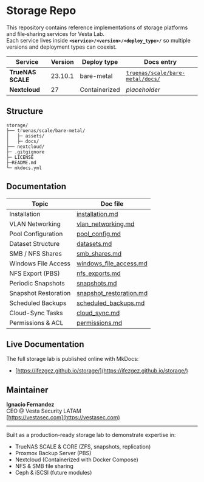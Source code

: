 # Storage Repo

This repository contains reference implementations of storage platforms and file‐sharing services for Vesta Lab.  
Each service lives inside **`<service>/<version>/<deploy_type>/`** so multiple versions and deployment types can coexist.

| Service           | Version  | Deploy type   | Docs entry                                              |
|-------------------|----------|---------------|---------------------------------------------------------|
| **TrueNAS SCALE** | 23.10.1  | bare-metal    | [`truenas/scale/bare-metal/docs/`](/storage/truenas/scale/bare-metal/docs/) |
| **Nextcloud**     | 27       | Containerized | _placeholder_ |

## Structure
```
storage/
├── truenas/scale/bare-metal/
│   ├─ assets/
│   ├─ docs/
├── nextcloud/
├─ .gitgignore
├─ LICENSE
├─README.md
└─ mkdocs.yml
```

## Documentation

| Topic                         | Doc file                                           |
|-------------------------------|----------------------------------------------------|
| Installation                  | [installation.md](installation.md)                 |
| VLAN Networking               | [vlan_networking.md](vlan_networking.md)           |
| Pool Configuration            | [pool_config.md](pool_config.md)                   |
| Dataset Structure             | [datasets.md](datasets.md)                         |
| SMB / NFS Shares              | [smb_shares.md](smb_shares.md)                     |
| Windows File Access           | [windows_file_access.md](windows_file_access.md)   |
| NFS Export (PBS)              | [nfs_exports.md](nfs_exports.md)                   |
| Periodic Snapshots            | [snapshots.md](snapshots.md)                       |
| Snapshot Restoration          | [snapshot_restoration.md](snapshot_restoration.md) |
| Scheduled Backups             | [scheduled_backups.md](scheduled_backups.md)       |
| Cloud-Sync Tasks              | [cloud_sync.md](cloud_sync.md)                     |
| Permissions & ACL             | [permissions.md](permissions.md)                   |

## Live Documentation

The full storage lab is published online with MkDocs:  
- [https://ifezgez.github.io/storage/](https://ifezgez.github.io/storage/)

## Maintainer

**Ignacio Fernandez**  
CEO @ Vesta Security LATAM  
[https://vestasec.com](https://vestasec.com)

---

Built as a production-ready storage lab to demonstrate expertise in:  
- TrueNAS SCALE & CORE (ZFS, snapshots, replication)  
- Proxmox Backup Server (PBS)  
- Nextcloud (Containerized with Docker Compose)  
- NFS & SMB file sharing  
- Ceph & iSCSI (future modules)  

